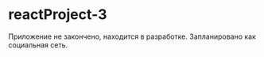 # reactProject-3
Приложение не закончено, находится в разработке.  Запланировано как социальная сеть.
